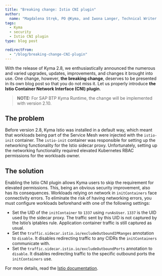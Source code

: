 ```yaml
---
title: "Breaking change: Istio CNI plugin"
author:
  name: "Magdalena Stręk, PO @Kyma, and Iwona Langer, Technical Writer @Kyma"
tags:
  - Kyma
  - security
  - Istio CNI plugin 
type: blog post 

redirectFrom:
  - "/blog/breaking-change-CNI-plugin"
---
```


With the release of Kyma 2.8, we enthusiastically announced the numerous and varied upgrades, updates, improvements, and changes it brought into use. One change, however, **the breaking change**, deserves to be presented in its own blog post so that you do not miss it. Let us properly introduce **the Istio Container Network Interface (CNI) plugin**.

>**NOTE:** For SAP BTP Kyma Runtime, the change will be implemented with version 2.10.

<!-- overview --> 

 ## The problem
Before version 2.8, Kyma Istio was installed in a default way, which meant that workloads being part of the Service Mesh were injected with the `istio-init` container. The `istio-init` container was responsible for setting up the networking functionality for the Istio sidecar proxy. Unfortunately, setting up the networking functionality required elevated Kubernetes RBAC permissions for the workloads owner.

## The solution
Enabling the Istio CNI plugin allows Kyma users to skip the requirement for elevated permissions. This, being an obvious security improvement, also has its consequences. Workloads relying on network in `initContainers` face connectivity errors. To eliminate the risk of having networking errors, you must configure workloads beforehand with one of the following settings:
- Set the UID of the `initContainer` to `1337` using `runAsUser`. `1337` is the UID used by the sidecar proxy. The traffic sent by this UID is not captured by the Istio’s iptables rule. Application container traffic is still captured as usual.
- Set the `traffic.sidecar.istio.io/excludeOutboundIPRanges` annotation to `disable`. It disables redirecting traffic to any CIDRs the `initContainers` communicate with.
- Set the `traffic.sidecar.istio.io/excludeOutboundPorts` annotation to `disable`. It disables redirecting traffic to the specific outbound ports the `initContainers` use.
 
For more details, read the [Istio documentation](https://istio.io/latest/docs/setup/additional-setup/cni/).
